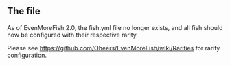 ## The file

As of EvenMoreFish 2.0, the fish.yml file no longer exists, and all fish should now be configured with their respective rarity.

Please see https://github.com/Oheers/EvenMoreFish/wiki/Rarities for rarity configuration.